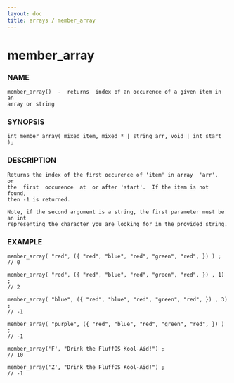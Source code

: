 ```yaml
---
layout: doc
title: arrays / member_array
---
```

# member_array

### NAME

    member_array()  -  returns  index of an occurence of a given item in an
    array or string

### SYNOPSIS

    int member_array( mixed item, mixed * | string arr, void | int start );

### DESCRIPTION

    Returns the index of the first occurence of 'item' in array  'arr',  or
    the  first  occurence  at  or after 'start'.  If the item is not found,
    then -1 is returned.

    Note, if the second argument is a string, the first parameter must be an int
    representing the character you are looking for in the provided string.

### EXAMPLE

    member_array( "red", ({ "red", "blue", "red", "green", "red", }) ) ;
    // 0
    
    member_array( "red", ({ "red", "blue", "red", "green", "red", }) , 1) ;
    // 2

    member_array( "blue", ({ "red", "blue", "red", "green", "red", }) , 3) ;
    // -1

    member_array( "purple", ({ "red", "blue", "red", "green", "red", }) ) ;
    // -1

    member_array('F', "Drink the FluffOS Kool-Aid!") ;
    // 10

    member_array('Z', "Drink the FluffOS Kool-Aid!") ;
    // -1



